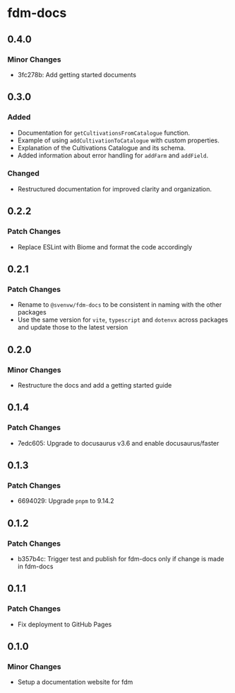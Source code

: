 # fdm-docs

## 0.4.0

### Minor Changes

- 3fc278b: Add getting started documents

## 0.3.0

### Added

- Documentation for `getCultivationsFromCatalogue` function.
- Example of using `addCultivationToCatalogue` with custom properties.
- Explanation of the Cultivations Catalogue and its schema.
- Added information about error handling for `addFarm` and `addField`.

### Changed

- Restructured documentation for improved clarity and organization.

## 0.2.2

### Patch Changes

- Replace ESLint with Biome and format the code accordingly

## 0.2.1

### Patch Changes

- Rename to `@svenvw/fdm-docs` to be consistent in naming with the other packages
- Use the same version for `vite`, `typescript` and `dotenvx` across packages and update those to the latest version

## 0.2.0

### Minor Changes

- Restructure the docs and add a getting started guide

## 0.1.4

### Patch Changes

- 7edc605: Upgrade to docusaurus v3.6 and enable docusaurus/faster

## 0.1.3

### Patch Changes

- 6694029: Upgrade `pnpm` to 9.14.2

## 0.1.2

### Patch Changes

- b357b4c: Trigger test and publish for fdm-docs only if change is made in fdm-docs

## 0.1.1

### Patch Changes

- Fix deployment to GitHub Pages

## 0.1.0

### Minor Changes

- Setup a documentation website for fdm
